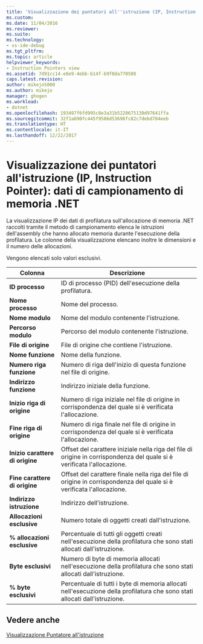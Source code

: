 ```yaml
---
title: 'Visualizzazione dei puntatori all''istruzione (IP, Instruction Pointer): dati di campionamento di memoria .NET | Microsoft Docs'
ms.custom: 
ms.date: 11/04/2016
ms.reviewer: 
ms.suite: 
ms.technology:
- vs-ide-debug
ms.tgt_pltfrm: 
ms.topic: article
helpviewer_keywords:
- Instruction Pointers view
ms.assetid: 7d91cc14-e8e9-4ebb-b14f-b9f0da770508
caps.latest.revision: 
author: mikejo5000
ms.author: mikejo
manager: ghogen
ms.workload:
- dotnet
ms.openlocfilehash: 193497f6fd995c8e3a31b5228675130d97641ffa
ms.sourcegitcommit: 32f1a690fc445f9586d53698fc82c7debd784eeb
ms.translationtype: HT
ms.contentlocale: it-IT
ms.lasthandoff: 12/22/2017
---
```

# <a name="instruction-pointers-ips-view---net-memory-sampling-data"></a>Visualizzazione dei puntatori all'istruzione (IP, Instruction Pointer): dati di campionamento di memoria .NET
La visualizzazione IP dei dati di profilatura sull'allocazione di memoria .NET raccolti tramite il metodo di campionamento elenca le istruzioni dell'assembly che hanno allocato memoria durante l'esecuzione della profilatura. Le colonne della visualizzazione elencano inoltre le dimensioni e il numero delle allocazioni.  
  
 Vengono elencati solo valori esclusivi.  
  
|Colonna|Descrizione|  
|------------|-----------------|  
|**ID processo**|ID di processo (PID) dell'esecuzione della profilatura.|  
|**Nome processo**|Nome del processo.|  
|**Nome modulo**|Nome del modulo contenente l'istruzione.|  
|**Percorso modulo**|Percorso del modulo contenente l'istruzione.|  
|**File di origine**|File di origine che contiene l'istruzione.|  
|**Nome funzione**|Nome della funzione.|  
|**Numero riga funzione**|Numero di riga dell'inizio di questa funzione nel file di origine.|  
|**Indirizzo funzione**|Indirizzo iniziale della funzione.|  
|**Inizio riga di origine**|Numero di riga iniziale nel file di origine in corrispondenza del quale si è verificata l'allocazione.|  
|**Fine riga di origine**|Numero di riga finale nel file di origine in corrispondenza del quale si è verificata l'allocazione.|  
|**Inizio carattere di origine**|Offset del carattere iniziale nella riga del file di origine in corrispondenza del quale si è verificata l'allocazione.|  
|**Fine carattere di origine**|Offset del carattere finale nella riga del file di origine in corrispondenza del quale si è verificata l'allocazione.|  
|**Indirizzo istruzione**|Indirizzo dell'istruzione.|  
|**Allocazioni esclusive**|Numero totale di oggetti creati dall'istruzione.|  
|**% allocazioni esclusive**|Percentuale di tutti gli oggetti creati nell'esecuzione della profilatura che sono stati allocati dall'istruzione.|  
|**Byte esclusivi**|Numero di byte di memoria allocati nell'esecuzione della profilatura che sono stati allocati dall'istruzione.|  
|**% byte esclusivi**|Percentuale di tutti i byte di memoria allocati nell'esecuzione della profilatura che sono stati allocati dall'istruzione.|  
  
## <a name="see-also"></a>Vedere anche  
 [Visualizzazione Puntatore all'istruzione](../profiling/instruction-pointers-ips-view-sampling-data.md)